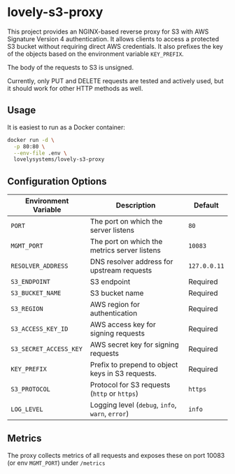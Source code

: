 # lovely-s3-proxy

This project provides an NGINX-based reverse proxy for S3 with AWS Signature Version 4 authentication. It allows clients 
to access a protected S3 bucket without requiring direct AWS credentials. It also prefixes the key of the objects based on
the environment variable `KEY_PREFIX`.

The body of the requests to S3 is unsigned.

Currently, only PUT and DELETE requests are tested and actively used, but it should work for other HTTP methods as well.

## **Usage**

It is easiest to run as a Docker container:

```sh
docker run -d \
  -p 80:80 \
  --env-file .env \
  lovelysystems/lovely-s3-proxy
```

## **Configuration Options**

| Environment Variable   | Description                                      | Default      |
|------------------------|--------------------------------------------------|--------------|
| `PORT`                 | The port on which the server listens             | `80`         |
| `MGMT_PORT`            | The port on which the metrics server listens     | `10083`      |
| `RESOLVER_ADDRESS`     | DNS resolver address for upstream requests       | `127.0.0.11` |
| `S3_ENDPOINT`          | S3 endpoint                                      | Required     |
| `S3_BUCKET_NAME`       | S3 bucket name                                   | Required     |
| `S3_REGION`            | AWS region for authentication                    | Required     |
| `S3_ACCESS_KEY_ID`     | AWS access key for signing requests              | Required     |
| `S3_SECRET_ACCESS_KEY` | AWS secret key for signing requests              | Required     |
| `KEY_PREFIX`           | Prefix to prepend to object keys in S3 requests. | Required     |
| `S3_PROTOCOL`          | Protocol for S3 requests (`http` or `https`)     | `https`      |
| `LOG_LEVEL`            | Logging level (`debug`, `info`, `warn`, `error`) | `info`       |


## Metrics

The proxy collects metrics of all requests and exposes these on port 10083 (or env `MGMT_PORT`) under `/metrics`

